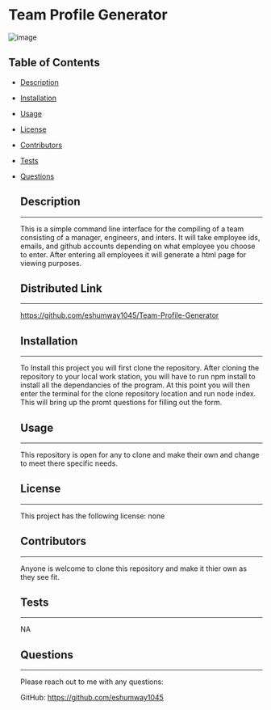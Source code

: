   # Team Profile Generator

    
  ![image](https;//img.shields.io/badge/license-none-brightgreen)
  
  ## Table of Contents
    
* [Description](#Description)
    
* [Installation](#Installation)
    
* [Usage](#Usage)
    
* [License](#License)
    
* [Contributors](#Contributors)
    
* [Tests](#Tests)
    
* [Questions](#Questions)


    ## Description
    -------------------------------------------------------
    This is a simple command line interface for the compiling of a team consisting of a manager, engineers, and inters.  It will take employee ids, emails, and github accounts depending on what employee you choose to enter.  After entering all employees it will generate a html page for viewing purposes.


    ## Distributed Link
    -------------------------------------------------------
    https://github.com/eshumway1045/Team-Profile-Generator


    ## Installation
    -------------------------------------------------------
    To Install this project you will first clone the repository.  After cloning the repository to your local work station, you will have to run npm install to install all the dependancies of the program.  At this point you will then enter the terminal for the clone repository location and run node index.  This will bring up the promt questions for filling out the form.

    ## Usage
    -------------------------------------------------------
    This repository is open for any to clone and make their own and change to meet there specific needs.

    ## License
    -------------------------------------------------------
    This project has the following license: none

    ## Contributors
    -------------------------------------------------------
    Anyone is welcome to clone this repository and make it thier own as they see fit.

    ## Tests
    -------------------------------------------------------
    NA

    ## Questions
    -------------------------------------------------------
    Please reach out to me with any questions:

    GitHub: https://github.com/eshumway1045
  